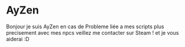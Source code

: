 # AyZen
Bonjour je suis AyZen en cas de Probleme liée a mes scripts plus precisement avec mes npcs veillez me contacter sur Steam ! et je vous aiderai :D 
